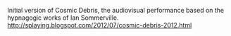Initial version of Cosmic Debris, the audiovisual performance based on the hypnagogic works of Ian Sommerville.<br>
http://splaying.blogspot.com/2012/07/cosmic-debris-2012.html
